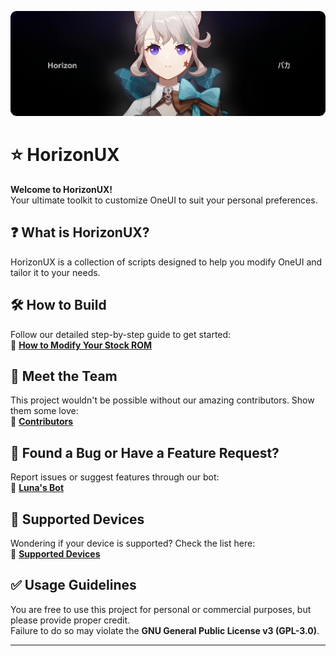 ![HorizonUX Banner](https://github.com/forsaken-heart24/i_dont_want_to_be_an_weirdo/blob/main/banner_images/HorizonUX.png?raw=true)

# ⭐ HorizonUX

**Welcome to HorizonUX!**  
Your ultimate toolkit to customize OneUI to suit your personal preferences.

## ❓ What is HorizonUX?  
HorizonUX is a collection of scripts designed to help you modify OneUI and tailor it to your needs.

## 🛠️ How to Build  
Follow our detailed step-by-step guide to get started:  
🔗 [**How to Modify Your Stock ROM**](https://github.com/forsaken-heart24/HorizonUX/blob/main/HOWTOGUIDE.md)

## 💖 Meet the Team  
This project wouldn't be possible without our amazing contributors. Show them some love:  
🔗 [**Contributors**](https://github.com/forsaken-heart24/HorizonUX/blob/main/CONTRIBUTORS.md)

## 🐞 Found a Bug or Have a Feature Request?  
Report issues or suggest features through our bot:  
📢 [**Luna's Bot**](https://t.me/luna_project_bugreporter_bot)

## 📱 Supported Devices  
Wondering if your device is supported? Check the list here:  
🔗 [**Supported Devices**](https://github.com/forsaken-heart24/HorizonUX/blob/main/SUPPORTED_DEVICES.md)

## ✅ Usage Guidelines  
You are free to use this project for personal or commercial purposes, but please provide proper credit.  
Failure to do so may violate the **GNU General Public License v3 (GPL-3.0)**.

---